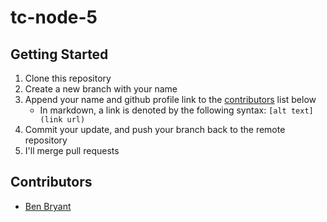 # tc-node-5

## Getting Started

1. Clone this repository
2. Create a new branch with your name
3. Append your name and github profile link to the [contributors](#contributors) list below
   - In markdown, a link is denoted by the following syntax: `[alt text](link url)`
4. Commit your update, and push your branch back to the remote repository
5. I'll merge pull requests

## Contributors

- [Ben Bryant](https://github.com/Bryantellius)
